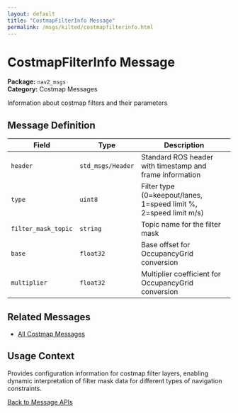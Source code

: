 ```yaml
---
layout: default
title: "CostmapFilterInfo Message"
permalink: /msgs/kilted/costmapfilterinfo.html
---
```


# CostmapFilterInfo Message

**Package:** `nav2_msgs`  
**Category:** Costmap Messages

Information about costmap filters and their parameters

## Message Definition

| Field | Type | Description |
|-------|------|-------------|
| `header` | `std_msgs/Header` | Standard ROS header with timestamp and frame information |
| `type` | `uint8` | Filter type (0=keepout/lanes, 1=speed limit %, 2=speed limit m/s) |
| `filter_mask_topic` | `string` | Topic name for the filter mask |
| `base` | `float32` | Base offset for OccupancyGrid conversion |
| `multiplier` | `float32` | Multiplier coefficient for OccupancyGrid conversion |

## Related Messages

- [All Costmap Messages](/msgs/kilted/index.html#costmap-messages)

## Usage Context

Provides configuration information for costmap filter layers, enabling dynamic interpretation of filter mask data for different types of navigation constraints.

[Back to Message APIs](/msgs/kilted/)
